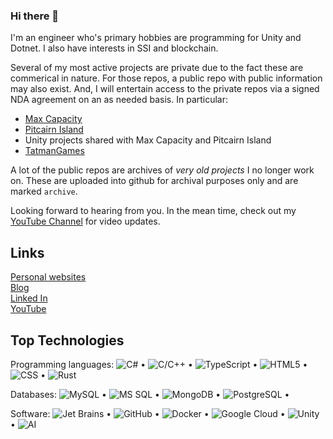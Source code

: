 ### Hi there 👋
I'm an engineer who's primary hobbies are programming for Unity and Dotnet.  I also have interests in SSI and blockchain.  

Several of my most active projects are private due to the fact these are commerical in nature.  For those repos, a public repo with public information may also exist.  And, I will entertain access to the private repos via a signed NDA agreement on an as needed basis. In particular:  
- [Max Capacity](https://github.com/tatmanblue/max-capacity.pub)
- [Pitcairn Island](https://github.com/tatmanblue/Pitcairn-Island.pub)
- Unity projects shared with Max Capacity and Pitcairn Island
- [TatmanGames](https://www.tatmangames.com/) 
  
A lot of the public repos are archives of *very old projects* I no longer work on.  These are uploaded into github for archival purposes only and are marked `archive`.  

Looking forward to hearing from you.   In the mean time, check out my [YouTube Channel](https://www.youtube.com/channel/UCmvNJdvUxgwUWeNh4nLNoiQ) for video updates.

## Links
[Personal websites](http://tatmanblue.com/)    
[Blog](http://blog.tatmanblue.com/)    
[Linked In](https://www.linkedin.com/in/mattraffel/)  
[YouTube](https://www.youtube.com/channel/UCmvNJdvUxgwUWeNh4nLNoiQ)  

## Top Technologies
Programming languages: ![C#](https://img.shields.io/badge/C%23-blue.svg) • 
![C/C++](https://img.shields.io/badge/-C++-333333?style=flat&logo=C%2B%2B&logoColor=00599C) • 
![TypeScript](https://img.shields.io/badge/-Typescript-333333?style=flat&logo=typescript) •
![HTML5](https://img.shields.io/badge/-HTML5-333333?style=flat&logo=HTML5) •
![CSS](https://img.shields.io/badge/-CSS-333333?style=flat&logo=CSS3&logoColor=1572B6) • 
![Rust](https://img.shields.io/badge/-rust-333333?style=flat&logo=rust)

Databases: ![MySQL](https://img.shields.io/badge/-MySQL-333333?style=flat&logo=mysql) •
![MS SQL](https://img.shields.io/badge/Microsoft_SQL_Server-333333?style=flat&logo=Microsoft_SQL_Server) •
![MongoDB](https://img.shields.io/badge/-MongoDB-333333?style=flat&logo=mongodb) •
![PostgreSQL](https://img.shields.io/badge/-PostgreSQL-333333?style=flat&logo=postgresql) •

Software: ![Jet Brains](https://img.shields.io/badge/IDE-Rider-blue.svg) • 
![GitHub](https://img.shields.io/badge/-github-333333?style=flat&logo=github) • 
![Docker](https://img.shields.io/badge/-docker-333333?style=flat&logo=docker) • 
![Google Cloud](https://img.shields.io/badge/-google%20cloud-333333?style=flat&logo=google%20cloud) •
![Unity](https://img.shields.io/badge/-Unity-333333?style=flat&logo=unity) •
![AI](https://img.shields.io/badge/chatGPT-333333?style=flat&logo=openai)


<!--
**tatmanblue/tatmanblue** is a ✨ _special_ ✨ repository because its `README.md` (this file) appears on your GitHub profile.

Here are some ideas to get you started:

- 🔭 I’m currently working on ...
- 🌱 I’m currently learning ...
- 👯 I’m looking to collaborate on ...
- 🤔 I’m looking for help with ...
- 💬 Ask me about ...
- 📫 How to reach me: ...
- 😄 Pronouns: ...
- ⚡ Fun fact: ...
-->
